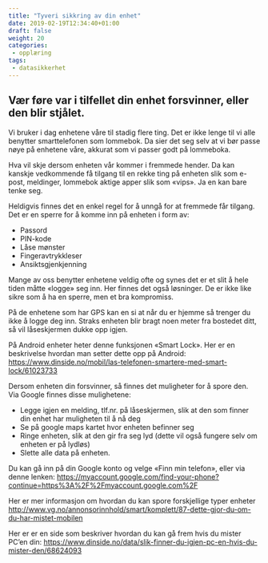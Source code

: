```yaml
---
title: "Tyveri sikkring av din enhet"
date: 2019-02-19T12:34:40+01:00
draft: false
weight: 20
categories:
 - opplæring
tags:
 - datasikkerhet
---
```


## Vær føre var i tilfellet din enhet forsvinner, eller den blir stjålet.


Vi bruker i dag enhetene våre til stadig flere ting. Det er ikke lenge til vi alle benytter smarttelefonen som lommebok. Da sier det seg selv at vi bør passe nøye på enhetene våre, akkurat som vi passer godt på lommeboka.

Hva vil skje dersom enheten vår kommer i fremmede hender. Da kan kanskje vedkommende få tilgang til en rekke ting på enheten slik som e-post, meldinger, lommebok aktige apper slik som «vips». Ja en kan bare tenke seg.

Heldigvis finnes det en enkel regel for å unngå for at fremmede får tilgang. Det er en sperre for å komme inn på enheten i form av:
- Passord
- PIN-kode
- Låse mønster
- Fingeravtrykkleser
- Ansiktsgjenkjenning

Mange av oss benytter enhetene veldig ofte og synes det er et slit å hele tiden måtte «logge» seg inn. Her finnes det også løsninger. De er ikke like sikre som å ha en sperre, men et bra kompromiss.

På de enhetene som har GPS kan en si at når du er hjemme så trenger du ikke å logge deg inn. Straks enheten blir bragt noen meter fra bostedet ditt, så vil låseskjermen dukke opp igjen.

På Android enheter heter denne funksjonen «Smart Lock». Her er en beskrivelse hvordan man setter dette opp på Android: https://www.dinside.no/mobil/las-telefonen-smartere-med-smart-lock/61023733

Dersom enheten din forsvinner, så finnes det muligheter for å spore den. Via Google finnes disse mulighetene:

- Legge igjen en melding, tlf.nr. på låseskjermen, slik at den som finner din enhet har muligheten til å nå deg
- Se på google maps kartet hvor enheten befinner seg
- Ringe enheten, slik at den gir fra seg lyd (dette vil også fungere selv om enheten er på lydløs)
- Slette alle data på enheten.

Du kan gå inn på din Google konto og velge «Finn min telefon», eller via denne lenken: 
https://myaccount.google.com/find-your-phone?continue=https%3A%2F%2Fmyaccount.google.com%2F

Her er mer informasjon om hvordan du kan spore forskjellige typer enheter
http://www.vg.no/annonsorinnhold/smart/komplett/87-dette-gjor-du-om-du-har-mistet-mobilen

Her er er en side som beskriver hvordan du kan gå frem hvis du mister PC’en din: https://www.dinside.no/data/slik-finner-du-igjen-pc-en-hvis-du-mister-den/68624093